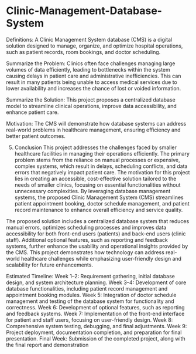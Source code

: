 # Clinic-Management-Database-System

Definitions: A Clinic Management System database (CMS) is a digital solution designed to manage, organize, and optimize hospital operations, such as patient records, room bookings, and doctor scheduling.

Summarize the Problem: Clinics often face challenges managing large volumes of data efficiently, leading to bottlenecks within the system causing delays in patient care and administrative inefficiencies. This can result in many patients being unable to access medical services due to lower availability and increases the chance of lost or voided information.

Summarize the Solution: This project proposes a centralized database model to streamline clinical operations, improve data accessibility, and enhance patient care.

Motivation: The CMS will demonstrate how database systems can address real-world problems in healthcare management, ensuring efficiency and better patient outcomes.


5. Conclusion
This project addresses the challenges faced by smaller healthcare facilities in managing their operations efficiently. The primary problem stems from the reliance on manual processes or expensive, complex systems, which result in delays, scheduling conflicts, and data errors that negatively impact patient care. The motivation for this project lies in creating an accessible, cost-effective solution tailored to the needs of smaller clinics, focusing on essential functionalities without unnecessary complexities. By leveraging database management systems, the proposed Clinic Management System (CMS) streamlines patient appointment booking, doctor schedule management, and patient record maintenance to enhance overall efficiency and service quality.

The proposed solution includes a centralized database system that reduces manual errors, optimizes scheduling processes and improves data accessibility for both front-end users (patients) and back-end users (clinic staff). Additional optional features, such as reporting and feedback systems, further enhance the usability and operational insights provided by the CMS. This project demonstrates how technology can address real-world healthcare challenges while emphasizing user-friendly design and scalability for future enhancements.

Estimated Timeline:
Week 1–2: Requirement gathering, initial database design, and system architecture planning.
Week 3–4: Development of core database functionalities, including patient record management and appointment booking modules.
Week 5: Integration of doctor schedule management and testing of the database system for functionality and correctness.
Week 6: Development of optional features, such as reporting and feedback systems.
Week 7: Implementation of the front-end interface for patient and staff users, focusing on user-friendly design.
Week 8: Comprehensive system testing, debugging, and final adjustments.
Week 9: Project deployment, documentation completion, and preparation for final presentation.
Final Week: Submission of the completed project, along with the final report and demonstration
